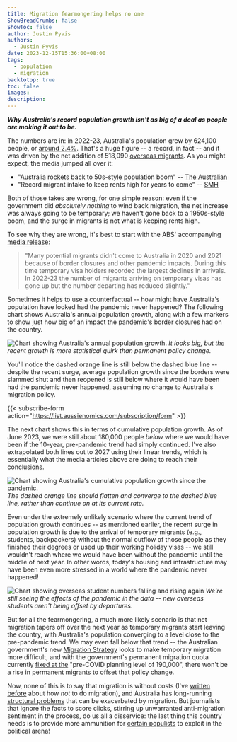 ```yaml
---
title: Migration fearmongering helps no one
ShowBreadCrumbs: false
ShowToc: false
author: Justin Pyvis
authors:
  - Justin Pyvis
date: 2023-12-15T15:36:00+08:00
tags:
  - population
  - migration
backtotop: true
toc: false
images: 
description:
---
```

***Why Australia's record population growth isn't as big of a deal as people are making it out to be.***

The numbers are in: in 2022-23, Australia's population grew by 624,100 people, or [around 2.4%](https://www.abs.gov.au/statistics/people/population/national-state-and-territory-population/jun-2023). That's a huge figure -- a record, in fact -- and it was driven by the net addition of 518,090 [overseas migrants](https://www.abs.gov.au/statistics/people/population/overseas-migration/latest-release). As you might expect, the media jumped all over it:

- "Australia rockets back to 50s-style population boom" -- [The Australian](https://www.theaustralian.com.au/nation/australia-rockets-back-to-50sstyle-population-boom/news-story/71bf645c4cafcaeee67594c63e06fadf?amp)
- "Record migrant intake to keep rents high for years to come" -- [SMH](https://www.smh.com.au/politics/federal/record-migrant-intake-to-keep-rents-high-for-years-to-come-20231214-p5erem.html)

Both of those takes are wrong, for one simple reason: even if the government did *absolutely nothing* to wind back migration, the net increase was always going to be temporary; we haven't gone back to a 1950s-style boom, and the surge in migrants is not what is keeping rents high. 

To see why they are wrong, it's best to start with the ABS' accompanying [media release](https://www.abs.gov.au/media-centre/media-releases/record-high-net-overseas-migration-driven-temporary-visa-holders-2022-23):

> "Many potential migrants didn't come to Australia in 2020 and 2021 because of border closures and other pandemic impacts. During this time temporary visa holders recorded the largest declines in arrivals. In 2022-23 the number of migrants arriving on temporary visas has gone up but the number departing has reduced slightly."

Sometimes it helps to use a counterfactual -- how might have Australia's population have looked had the pandemic never happened? The following chart shows Australia's annual population growth, along with a few markers to show just how big of an impact the pandemic's border closures had on the country.

![Chart showing Australia's annual population growth.](/images/aus-annual-pop-jun-23.jpg) *It looks big, but the recent growth is more statistical quirk than permanent policy change.*

You'll notice the dashed orange line is still below the dashed blue line -- despite the recent surge, average population growth since the borders were slammed shut and then reopened is still below where it would have been had the pandemic never happened, assuming no change to Australia's migration policy.

{{< subscribe-form action="https://list.aussienomics.com/subscription/form" >}}

The next chart shows this in terms of cumulative population growth. As of June 2023, we were still about 180,000 people *below* where we would have been if the 10-year, pre-pandemic trend had simply continued. I've also extrapolated both lines out to 2027 using their linear trends, which is essentially what the media articles above are doing to reach their conclusions. 

![Chart showing Australia's cumulative population growth since the pandemic.](/images/aus-cumulative-pop-jun-23.jpg) *The dashed orange line should flatten and converge to the dashed blue line, rather than continue on at its current rate.*

Even under the extremely unlikely scenario where the current trend of population growth continues -- as mentioned earlier, the recent surge in population growth is due to the arrival of temporary migrants (e.g., students, backpackers) without the normal outflow of those people as they finished their degrees or used up their working holiday visas -- we still wouldn't reach where we would have been without the pandemic until the middle of next year. In other words, today's housing and infrastructure may have been even more stressed in a world where the pandemic never happened!

![Chart showing overseas student numbers falling and rising again](/images/aus-students-jun-23.jpg) *We're still seeing the effects of the pandemic in the data -- new overseas students aren't being offset by departures.*

But for all the fearmongering, a much more likely scenario is that net migration tapers off over the next year as temporary migrants start leaving the country, with Australia's population converging to a level close to the pre-pandemic trend. We may even fall below that trend -- the Australian government's new [Migration Strategy](https://immi.homeaffairs.gov.au/what-we-do/migration-strategy) looks to make temporary migration more difficult, and with the government's permanent migration quota currently [fixed at the](https://immi.homeaffairs.gov.au/what-we-do/migration-program-planning-levels) "pre-COVID planning level of 190,000", there won't be a rise in permanent migrants to offset that policy change.

Now, none of this is to say that migration is without costs (I've [written before](/how-not-to-do-migration/) about how *not* to do migration), and Australia has long-running [structural problems](/dont-blame-immigrants-for-the-housing-mess/) that can be exacerbated by migration. But journalists that ignore the facts to score clicks, stirring up unwarranted anti-migration sentiment in the process, do us all a disservice: the last thing this country needs is to provide more ammunition for [certain populists](https://www.abc.net.au/news/2016-09-14/pauline-hanson-maiden-speech-asian-immigration/7645578) to exploit in the political arena!
